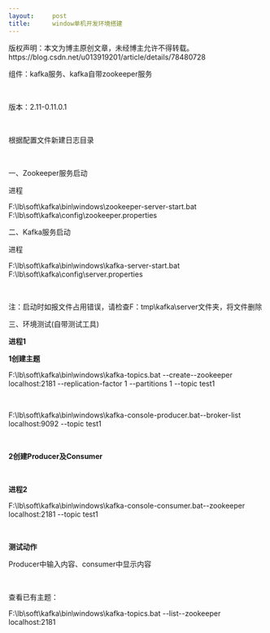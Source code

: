 ```yaml
---
layout:     post
title:      window单机开发环境搭建
---
```

<div id="article_content" class="article_content clearfix csdn-tracking-statistics" data-pid="blog" data-mod="popu_307" data-dsm="post">
								<div class="article-copyright">
					版权声明：本文为博主原创文章，未经博主允许不得转载。					https://blog.csdn.net/u013919201/article/details/78480728				</div>
								            <link rel="stylesheet" href="https://csdnimg.cn/release/phoenix/template/css/ck_htmledit_views-f76675cdea.css">
						<div class="htmledit_views" id="content_views">
                
<p>组件：kafka服务、kafka自带zookeeper服务</p>
<p> </p>
<p>版本：2.11-0.11.0.1</p>
<p> </p>
<p>根据配置文件新建日志目录</p>
<p> </p>
<p>一、Zookeeper服务启动</p>
<p>进程</p>
<p>F:\lb\soft\kafka\bin\windows\zookeeper-server-start.bat F:\lb\soft\kafka\config\zookeeper.properties</p>
<p>二、Kafka服务启动</p>
<p>进程</p>
<p>F:\lb\soft\kafka\bin\windows\kafka-server-start.bat F:\lb\soft\kafka\config\server.properties</p>
<p> </p>
<p>注：启动时如报文件占用错误，请检查F：tmp\kafka\server文件夹，将文件删除</p>
<p>三、环境测试(自带测试工具)</p>
<p><strong>进程1</strong></p>
<p><strong>1创建主题</strong></p>
<p>F:\lb\soft\kafka\bin\windows\kafka-topics.bat --create--zookeeper localhost:2181 --replication-factor 1 --partitions 1 --topic test1</p>
<p> </p>
<p>F:\lb\soft\kafka\bin\windows\kafka-console-producer.bat--broker-list localhost:9092 --topic test1</p>
<p> </p>
<p><strong>2创建Producer及Consumer</strong></p>
<p><strong> </strong></p>
<p><strong>进程2</strong></p>
<p>F:\lb\soft\kafka\bin\windows\kafka-console-consumer.bat--zookeeper localhost:2181 --topic test1</p>
<p><strong> </strong></p>
<p><strong>测试动作</strong></p>
<p>Producer中输入内容、consumer中显示内容</p>
<p> </p>
<p>查看已有主题：</p>
<p>F:\lb\soft\kafka\bin\windows\kafka-topics.bat --list--zookeeper localhost:2181</p>
            </div>
                </div>